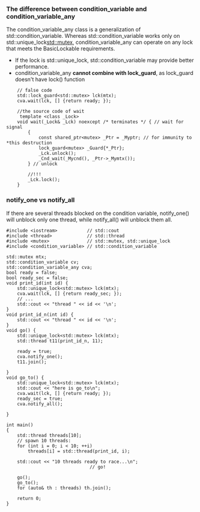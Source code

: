 ### The difference between condition_variable and condition_variable_any
The condition_variable_any class is a generalization of std::condition_variable. 
Whereas std::condition_variable works only on std::unique_lock<std::mutex>, 
condition_variable_any can operate on any lock that meets the BasicLockable requirements.

- If the lock is std::unique_lock, std::condition_variable may provide better performance.
- condition_variable_any **cannot combine with lock_guard**, as lock_guard doesn't  have lock() function
```
	// false code
	std::lock_guard<std::mutex> lck(mtx);
    cva.wait(lck, [] {return ready; });
	
	//the source code of wait
	 template <class _Lock>
    void wait(_Lock& _Lck) noexcept /* terminates */ { // wait for signal
        {
            const shared_ptr<mutex> _Ptr = _Myptr; // for immunity to *this destruction
            lock_guard<mutex> _Guard{*_Ptr};
            _Lck.unlock();
            _Cnd_wait(_Mycnd(), _Ptr->_Mymtx());
        } // unlock
		
		//!!!
        _Lck.lock();
    }
```

### notify_one vs notify_all
If there are several threads blocked on the condition variable, notify_one() will
unblock only one thread, while notify_all() will unblock them all.
```
#include <iostream>           // std::cout
#include <thread>             // std::thread
#include <mutex>              // std::mutex, std::unique_lock
#include <condition_variable> // std::condition_variable

std::mutex mtx;
std::condition_variable cv;
std::condition_variable_any cva;
bool ready = false;
bool ready_sec = false;
void print_id(int id) {
    std::unique_lock<std::mutex> lck(mtx);
    cva.wait(lck, [] {return ready_sec; });
    // ...
    std::cout << "thread " << id << '\n';
}
void print_id_n(int id) {
    std::cout << "thread " << id << '\n';
}
void go() {
    std::unique_lock<std::mutex> lck(mtx);
    std::thread t11(print_id_n, 11);
    
    ready = true;
    cva.notify_one();
    t11.join();
    
}
void go_to() {
    std::unique_lock<std::mutex> lck(mtx);
    std::cout << "here is go_to\n";
    cva.wait(lck, [] {return ready; });
    ready_sec = true;
    cva.notify_all();
    
}

int main()
{
    std::thread threads[10];
    // spawn 10 threads:
    for (int i = 0; i < 10; ++i)
        threads[i] = std::thread(print_id, i);

    std::cout << "10 threads ready to race...\n";
                               // go!
  
    go();
    go_to();
    for (auto& th : threads) th.join();
   
    return 0;
}
```	
